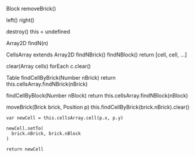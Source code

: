 Block
  removeBrick()

  left() right()

  destroy()
    this = undefined

Array2D
  findN(n)


CellsArray extends Array2D
  findNBrick()
  findNBlock()
    return [cell, cell, ...]

  clear(Array cells)
    forEach c.clear()

Table
  findCellByBrick(Number nBrick)
    return this.cellsArray.findNBrick(nBrick)   

  findCellByBlock(Number nBlock)
    return this.cellsArray.findNBlock(nBlock)

  moveBrick(Brick brick, Position p)
    this.findCellByBrick(brick.nBrick).clear()

    var newCell = this.cellsArray.cell(p.x, p.y)

    newCell.setTo(
      brick.nBrick, brick.nBlock
    )

    return newCell
